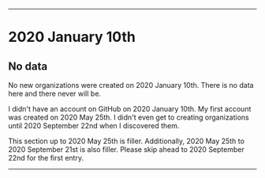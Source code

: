 
***

# 2020 January 10th

## No data

No new organizations were created on 2020 January 10th. There is no data here and there never will be.

I didn't have an account on GitHub on 2020 January 10th. My first account was created on 2020 May 25th. I didn't even get to creating organizations until 2020 September 22nd when I discovered them.

This section up to 2020 May 25th is filler. Additionally, 2020 May 25th to 2020 September 21st is also filler. Please skip ahead to 2020 September 22nd for the first entry.

***
